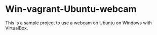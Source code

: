 # Win-vagrant-Ubuntu-webcam
This is a sample project to use a webcam on Ubuntu on Windows with VirtualBox.
